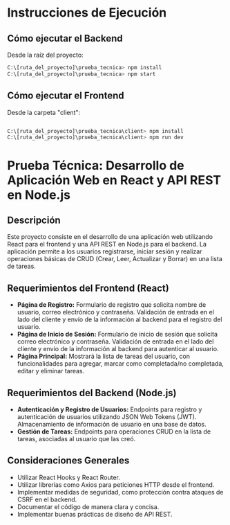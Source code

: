 # Instrucciones de Ejecución

## Cómo ejecutar el Backend

Desde la raíz del proyecto:

```bash
C:\[ruta_del_proyecto]\prueba_tecnica> npm install
C:\[ruta_del_proyecto]\prueba_tecnica> npm start
```

## Cómo ejecutar el Frontend

Desde la carpeta "client":
```bash

C:\[ruta_del_proyecto]\prueba_tecnica\client> npm install
C:\[ruta_del_proyecto]\prueba_tecnica\client> npm run dev
```

# Prueba Técnica: Desarrollo de Aplicación Web en React y API REST en Node.js

## Descripción

Este proyecto consiste en el desarrollo de una aplicación web utilizando React para el frontend y una API REST en Node.js para el backend. La aplicación permite a los usuarios registrarse, iniciar sesión y realizar operaciones básicas de CRUD (Crear, Leer, Actualizar y Borrar) en una lista de tareas.

## Requerimientos del Frontend (React)

- **Página de Registro:** Formulario de registro que solicita nombre de usuario, correo electrónico y contraseña. Validación de entrada en el lado del cliente y envío de la información al backend para el registro del usuario.
- **Página de Inicio de Sesión:** Formulario de inicio de sesión que solicita correo electrónico y contraseña. Validación de entrada en el lado del cliente y envío de la información al backend para autenticar al usuario.
- **Página Principal:** Mostrará la lista de tareas del usuario, con funcionalidades para agregar, marcar como completada/no completada, editar y eliminar tareas.

## Requerimientos del Backend (Node.js)

- **Autenticación y Registro de Usuarios:** Endpoints para registro y autenticación de usuarios utilizando JSON Web Tokens (JWT). Almacenamiento de información de usuario en una base de datos.
- **Gestión de Tareas:** Endpoints para operaciones CRUD en la lista de tareas, asociadas al usuario que las creó.

## Consideraciones Generales

- Utilizar React Hooks y React Router.
- Utilizar librerías como Axios para peticiones HTTP desde el frontend.
- Implementar medidas de seguridad, como protección contra ataques de CSRF en el backend.
- Documentar el código de manera clara y concisa.
- Implementar buenas prácticas de diseño de API REST.

